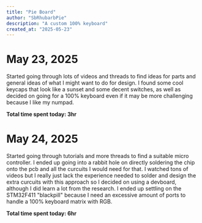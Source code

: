```yaml
---
title: "Pie Board"
author: "SbRhubarbPie"
description: "A custom 100% keyboard"
created_at: "2025-05-23"
---
```


# May 23, 2025
  Started going through lots of videos and threads to find ideas for parts and general ideas of what I might want to do for design. I found some cool keycaps that look like a sunset and some decent switches, as well as decided on going for a 100% keyboard even if it may be more challenging because I like my numpad.
  
  **Total time spent today: 3hr**

# May 24, 2025
  Started going through tutorials and more threads to find a suitable micro controller. I ended up going into a rabbit hole on directly soldering the chip onto the pcb and all the curcuits I would need for that. I watched tons of videos but I really just lack the experience needed to solder and design the extra curcuits with this approach so I decided on using a devboard, although I did learn a lot from the research. I ended up settling on the STM32F411 "blackpill" because I need an excessive amount of ports to handle a 100% keyboard matrix with RGB.
  
  **Total time spent today: 6hr**
